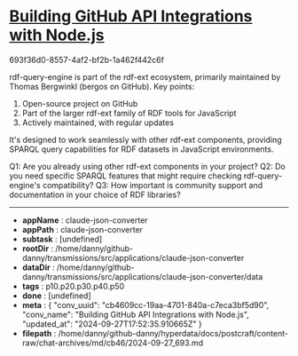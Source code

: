 # [Building GitHub API Integrations with Node.js](https://claude.ai/chat/cb4609cc-19aa-4701-840a-c7eca3bf5d90)

693f36d0-8557-4af2-bf2b-1a462f442c6f

 rdf-query-engine is part of the rdf-ext ecosystem, primarily maintained by Thomas Bergwinkl (bergos on GitHub). Key points:

1. Open-source project on GitHub
2. Part of the larger rdf-ext family of RDF tools for JavaScript
3. Actively maintained, with regular updates

It's designed to work seamlessly with other rdf-ext components, providing SPARQL query capabilities for RDF datasets in JavaScript environments.

Q1: Are you already using other rdf-ext components in your project?
Q2: Do you need specific SPARQL features that might require checking rdf-query-engine's compatibility?
Q3: How important is community support and documentation in your choice of RDF libraries?

---

* **appName** : claude-json-converter
* **appPath** : claude-json-converter
* **subtask** : [undefined]
* **rootDir** : /home/danny/github-danny/transmissions/src/applications/claude-json-converter
* **dataDir** : /home/danny/github-danny/transmissions/src/applications/claude-json-converter/data
* **tags** : p10.p20.p30.p40.p50
* **done** : [undefined]
* **meta** : {
  "conv_uuid": "cb4609cc-19aa-4701-840a-c7eca3bf5d90",
  "conv_name": "Building GitHub API Integrations with Node.js",
  "updated_at": "2024-09-27T17:52:35.910665Z"
}
* **filepath** : /home/danny/github-danny/hyperdata/docs/postcraft/content-raw/chat-archives/md/cb46/2024-09-27_693.md